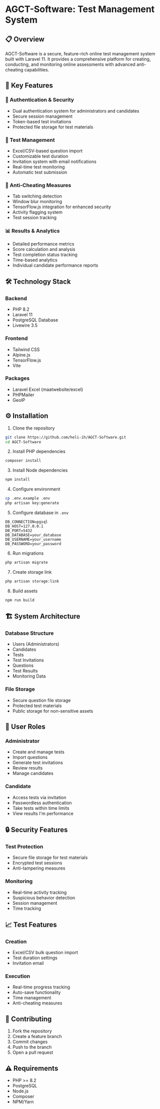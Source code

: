 # AGCT-Software: Test Management System

## 📋 Overview
AGCT-Software is a secure, feature-rich online test management system built with Laravel 11. It provides a comprehensive platform for creating, conducting, and monitoring online assessments with advanced anti-cheating capabilities.

## 🌟 Key Features

### 🔐 Authentication & Security
- Dual authentication system for administrators and candidates
- Secure session management
- Token-based test invitations
- Protected file storage for test materials

### 📝 Test Management
- Excel/CSV-based question import
- Customizable test duration
- Invitation system with email notifications
- Real-time test monitoring
- Automatic test submission

### 🎯 Anti-Cheating Measures
- Tab switching detection
- Window blur monitoring
- TensorFlow.js integration for enhanced security
- Activity flagging system
- Test session tracking

### 📊 Results & Analytics
- Detailed performance metrics
- Score calculation and analysis
- Test completion status tracking
- Time-based analytics
- Individual candidate performance reports

## 🛠 Technology Stack

### Backend
- PHP 8.2
- Laravel 11
- PostgreSQL Database
- Livewire 3.5

### Frontend
- Tailwind CSS
- Alpine.js
- TensorFlow.js
- Vite

### Packages
- Laravel Excel (maatwebsite/excel)
- PHPMailer
- GeoIP

## ⚙️ Installation

1. Clone the repository
```bash
git clone https://github.com/heli-ih/AGCT-Software.git
cd AGCT-Software
```

2. Install PHP dependencies
```bash
composer install
```

3. Install Node dependencies
```bash
npm install
```

4. Configure environment
```bash
cp .env.example .env
php artisan key:generate
```

5. Configure database in `.env`
```env
DB_CONNECTION=pgsql
DB_HOST=127.0.0.1
DB_PORT=5432
DB_DATABASE=your_database
DB_USERNAME=your_username
DB_PASSWORD=your_password
```

6. Run migrations
```bash
php artisan migrate
```

7. Create storage link
```bash
php artisan storage:link
```

8. Build assets
```bash
npm run build
```

## 🏗 System Architecture

### Database Structure
- Users (Administrators)
- Candidates
- Tests
- Test Invitations
- Questions
- Test Results
- Monitoring Data

### File Storage
- Secure question file storage
- Protected test materials
- Public storage for non-sensitive assets

## 👥 User Roles

### Administrator
- Create and manage tests
- Import questions
- Generate test invitations
- Review results
- Manage candidates

### Candidate
- Access tests via invitation
- Passwordless authentication
- Take tests within time limits
- View results I'm performance 

## 🔒 Security Features

### Test Protection
- Secure file storage for test materials
- Encrypted test sessions
- Anti-tampering measures

### Monitoring
- Real-time activity tracking
- Suspicious behavior detection
- Session management
- Time tracking

## 📈 Test Features

### Creation
- Excel/CSV bulk question import
- Test duration settings
- Invitation email

### Execution
- Real-time progress tracking
- Auto-save functionality
- Time management
- Anti-cheating measures

## 🤝 Contributing

1. Fork the repository
2. Create a feature branch
3. Commit changes
4. Push to the branch
5. Open a pull request

## ⚠️ Requirements
- PHP >= 8.2
- PostgreSQL
- Node.js
- Composer
- NPM/Yarn

